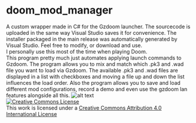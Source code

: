 # doom_mod_manager
A custom wrapper made in C# for the Gzdoom launcher. The sourcecode is uploaded in the same way Visual Studio saves it for convenience. The installer packaged in the main release was automatically generated by Visual Studio. Feel free to modify, or download and use. <br> I personally use this most of the time when playing Doom.<br>
This program pretty much just automates applying launch commands to Gzdoom. The program allows you to mix and match which .pk3 and .wad file you want to load via Gzdoom. The available .pk3 and .wad files are displayed in a list with checkboxes and moving a file up and down the list influences the load order. Also the program allows you to save and load different mod configurations, record a demo and even use the gzdoom lan features alongside all this.
![alt text](https://github.com/TCA166/doom_mod_manager/blob/main/image.jpg?raw=true)
<br>
<a rel="license" href="http://creativecommons.org/licenses/by/4.0/"><img alt="Creative Commons License" style="border-width:0" src="https://i.creativecommons.org/l/by/4.0/88x31.png" /></a><br />This work is licensed under a <a rel="license" href="http://creativecommons.org/licenses/by/4.0/">Creative Commons Attribution 4.0 International License</a>
